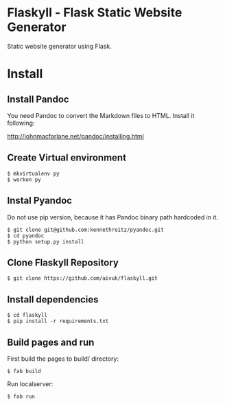 Flaskyll - Flask Static Website Generator
==================================

Static website generator using Flask.

# Install

## Install Pandoc

You need Pandoc to convert the Markdown files to HTML. Install it following:

http://johnmacfarlane.net/pandoc/installing.html

## Create Virtual environment

    $ mkvirtualenv py
    $ workon py

## Instal Pyandoc

Do not use pip version, because it has Pandoc binary path hardcoded in it.

    $ git clone git@github.com:kennethreitz/pyandoc.git
    $ cd pyandoc
    $ python setup.py install

## Clone Flaskyll Repository

    $ git clone https://github.com/aivuk/flaskyll.git

## Install dependencies

    $ cd flaskyll
    $ pip install -r requirements.txt

## Build pages and run

First build the pages to build/ directory:

    $ fab build

Run localserver:

    $ fab run



